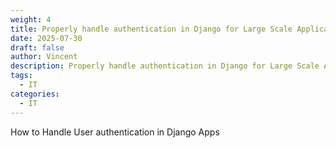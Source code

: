 ```yaml
---
weight: 4
title: Properly handle authentication in Django for Large Scale Applications
date: 2025-07-30
draft: false
author: Vincent
description: Properly handle authentication in Django for Large Scale Applications
tags:
  - IT
categories:
  - IT
---
```

How to Handle User authentication in Django Apps 

